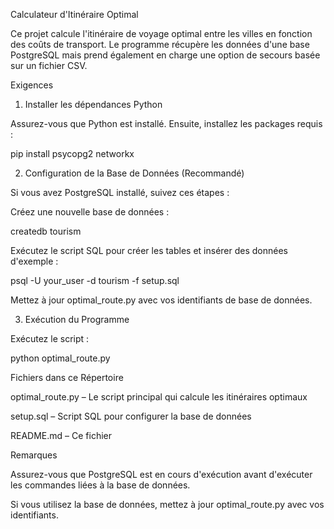 Calculateur d'Itinéraire Optimal

Ce projet calcule l'itinéraire de voyage optimal entre les villes en fonction des coûts de transport. Le programme récupère les données d'une base PostgreSQL mais prend également en charge une option de secours basée sur un fichier CSV.

Exigences

1. Installer les dépendances Python

Assurez-vous que Python est installé. Ensuite, installez les packages requis :

pip install psycopg2 networkx

2. Configuration de la Base de Données (Recommandé)

Si vous avez PostgreSQL installé, suivez ces étapes :

Créez une nouvelle base de données :

createdb tourism

Exécutez le script SQL pour créer les tables et insérer des données d'exemple :

psql -U your_user -d tourism -f setup.sql

Mettez à jour optimal_route.py avec vos identifiants de base de données.

3. Exécution du Programme

Exécutez le script :

python optimal_route.py

Fichiers dans ce Répertoire

optimal_route.py – Le script principal qui calcule les itinéraires optimaux

setup.sql – Script SQL pour configurer la base de données

README.md – Ce fichier

Remarques

Assurez-vous que PostgreSQL est en cours d'exécution avant d'exécuter les commandes liées à la base de données.

Si vous utilisez la base de données, mettez à jour optimal_route.py avec vos identifiants.

